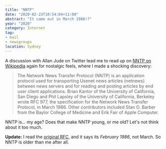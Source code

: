 ```yaml
---
title: "NNTP"
date: "2020-02-23T10:54:04+11:00"
abstract: "It came out in March 1986!?"
year: "2020"
category: Internet
tag:
- mail
- newsgroups
location: Sydney
---
```

A discussion with Allan Jude on Twitter lead me to read up on [NNTP on Wikipedia](https://en.wikipedia.org/wiki/Network_News_Transfer_Protocol) again for nostalgic feels, where I made a shocking discovery:

> The Network News Transfer Protocol (NNTP) is an application protocol used for transporting Usenet news articles (netnews) between news servers and for reading and posting articles by end user client applications. Brian Kantor of the University of California, San Diego and Phil Lapsley of the University of California, Berkeley wrote RFC 977, the specification for the Network News Transfer Protocol, in March 1986. Other contributors included Stan O. Barber from the Baylor College of Medicine and Erik Fair of Apple Computer.

NNTP is... my age? Does that make NNTP young, or me old? Let's not think about it too much.

**Update:** I read the [original RFC](https://tools.ietf.org/html/rfc977), and it says its *February 1986*, not March. So NNTP is older than me after all.


